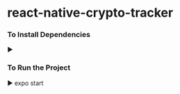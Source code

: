 # react-native-crypto-tracker

<h3>To Install Dependencies</h3> 
▶️ 
<h3>To Run the Project</h3> 
▶️ expo start
